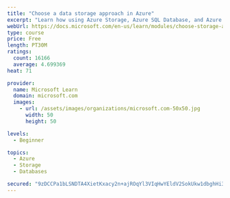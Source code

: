 ```yaml
---
title: "Choose a data storage approach in Azure"
excerpt: "Learn how using Azure Storage, Azure SQL Database, and Azure Cosmos DB - or a combination of them - for your business scenario is the best way to get the most performant solution."
webUrl: https://docs.microsoft.com/en-us/learn/modules/choose-storage-approach-in-azure/
type: course
price: Free
length: PT30M
ratings:
  count: 16166
  average: 4.699369
heat: 71

provider:
  name: Microsoft Learn
  domain: microsoft.com
  images:
    - url: /assets/images/organizations/microsoft.com-50x50.jpg
      width: 50
      height: 50

levels:
  - Beginner

topics:
  - Azure
  - Storage
  - Databases

secured: "9zDCCPa1bLSNDTA4XietKxacy2n+ajROqYl3VIqHwYEldV2SokUkw1dbghHi3aCVLYLFtvqOHLTJo5ioaH9NP7SFD9WpTOSSw307OLw3lRYM4+LremMtjoKyW9cAvBgoi4CM9vFBT80lXhj6I5uazqaLU6RMt7hfAyC9OyBxBJXaNLc/CsZySaBCdZNsOazq11CJDN8RTARGtW692vkQdTIqkUbtNewUnm0YkY8+xmGqDNOjfPb05W15B1YnndQeNRdxgUGSYcsHMKBfdtY2DqqtJBFIe6onl+2kNlvj9b++UbIOHBlDKgTh+5CAFOWDU5JftwLqZqoncM5bw7KGXHbgIrhlH/8VSG3oEBrbKtFxDhFlxgylczfz7TpwMt/vDIkcJKL3Dtgf5Hg7VNO7Js4XUrF2/Z4TVKuH3pvV5wGmsqX6KdjhpHg9wgSW57E4;htQOckXL4KzQnPalCy2fWQ=="
---
```


